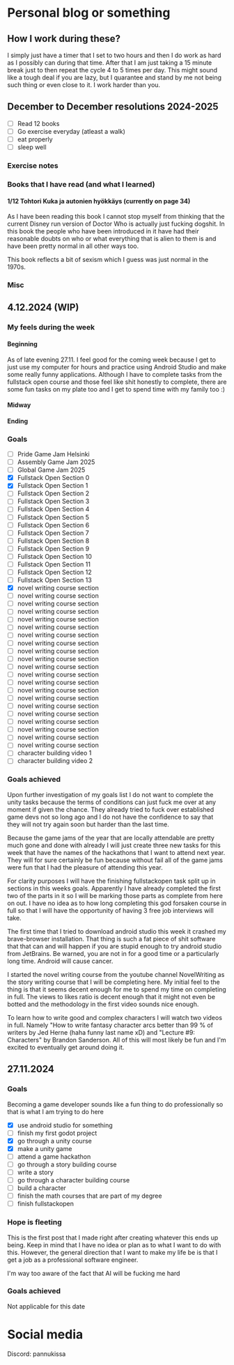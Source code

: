 # Personal blog or something

## How I work during these?

I simply just have a timer that I set to two hours and then I do work as hard
as I possibly can during that time. After that I am just taking a 15 minute 
break just to then repeat the cycle 4 to 5 times per day. This might sound
like a tough deal if you are lazy, but I quarantee and stand by me not being
such thing or even close to it. I work harder than you.

## December to December resolutions 2024-2025

- [ ] Read 12 books
- [ ] Go exercise everyday (atleast a walk)
- [ ] eat properly
- [ ] sleep well

### Exercise notes

### Books that I have read (and what I learned)

#### 1/12 Tohtori Kuka ja autonien hyökkäys (currently on page 34)

As I have been reading this book I cannot stop myself from thinking that the
current Disney run version of Doctor Who is actually just fucking dogshit. In
this book the people who have been introduced in it have had their reasonable
doubts on who or what everything that is alien to them is and have been pretty
normal in all other ways too. 

This book reflects a bit of sexism which I guess was just normal in the 1970s.

### Misc

## 4.12.2024 (WIP)

### My feels during the week

#### Beginning

As of late evening 27.11. I feel good for the coming week because I get to
just use my computer for hours and practice using Android Studio and make some
really funny applications. Although I have to complete tasks from the fullstack
open course and those feel like shit honestly to complete, there are some fun
tasks on my plate too and I get to spend time with my family too :)

#### Midway

#### Ending

### Goals

- [ ] Pride Game Jam Helsinki
- [ ] Assembly Game Jam 2025
- [ ] Global Game Jam 2025
- [X] Fullstack Open Section 0
- [X] Fullstack Open Section 1
- [ ] Fullstack Open Section 2
- [ ] Fullstack Open Section 3
- [ ] Fullstack Open Section 4
- [ ] Fullstack Open Section 5
- [ ] Fullstack Open Section 6
- [ ] Fullstack Open Section 7
- [ ] Fullstack Open Section 8
- [ ] Fullstack Open Section 9
- [ ] Fullstack Open Section 10
- [ ] Fullstack Open Section 11
- [ ] Fullstack Open Section 12
- [ ] Fullstack Open Section 13
- [X] novel writing course section
- [ ] novel writing course section
- [ ] novel writing course section
- [ ] novel writing course section
- [ ] novel writing course section
- [ ] novel writing course section
- [ ] novel writing course section
- [ ] novel writing course section
- [ ] novel writing course section
- [ ] novel writing course section
- [ ] novel writing course section
- [ ] novel writing course section
- [ ] novel writing course section
- [ ] novel writing course section
- [ ] novel writing course section
- [ ] novel writing course section
- [ ] novel writing course section
- [ ] novel writing course section
- [ ] novel writing course section
- [ ] novel writing course section
- [ ] novel writing course section
- [ ] character building video 1
- [ ] character building video 2

### Goals achieved

Upon further investigation of my goals list I do not want to complete the unity
tasks because the terms of conditions can just fuck me over at any moment
if given the chance. They already tried to fuck over established game devs
not so long ago and I do not have the confidence to say that they will not try
again soon but harder than the last time.

Because the game jams of the year that are locally attendable are pretty much
gone and done with already I will just create three new tasks for this week
that have the names of the hackathons that I want to attend next year. They
will for sure certainly be fun because without fail all of the game jams were
fun that I had the pleasure of attending this year.

For clarity purposes I will have the finishing fullstackopen task split up in
sections in this weeks goals. Apparently I have already completed the first two
of the parts in it so I will be marking those parts as complete from here on
out. I have no idea as to how long completing this god forsaken course in full
so that I will have the opportunity of having 3 free job interviews will take.

The first time that I tried to download android studio this week it crashed my
brave-browser installation. That thing is such a fat piece of shit software
that that can and will happen if you are stupid enough to try android studio
from JetBrains. Be warned, you are not in for a good time or a particularly 
long time. Android will cause cancer.

I started the novel writing course from the youtube channel NovelWriting as the
story writing course that I will be completing here. My initial feel to the thing
is that it seems decent enough for me to spend my time on completing in full.
The views to likes ratio is decent enough that it might not even be botted
and the methodology in the first video sounds nice enough.

To learn how to write good and complex characters I will watch two videos in
full. Namely "How to write fantasy character arcs better than 99 % of writers
by Jed Herne (haha funny last name xD) and "Lecture #9: Characters" by 
Brandon Sanderson. All of this will most likely be fun and I'm excited to 
eventually get around doing it.

## 27.11.2024

### Goals

Becoming a game developer sounds like a fun thing to do professionally so that
is what I am trying to do here

- [X] use android studio for something
- [ ] finish my first godot project
- [X] go through a unity course
- [X] make a unity game
- [ ] attend a game hackathon
- [ ] go through a story building course
- [ ] write a story
- [ ] go through a character building course
- [ ] build a character
- [ ] finish the math courses that are part of my degree
- [ ] finish fullstackopen

### Hope is fleeting

This is the first post that I made right after creating whatever this ends up
being. Keep in mind that I have no idea or plan as to what I want to do with
this. However, the general direction that I want to make my life be is that
I get a job as a professional software engineer.

I'm way too aware of the fact that AI will be fucking me hard

### Goals achieved

Not applicable for this date

# Social media

Discord: pannukissa
